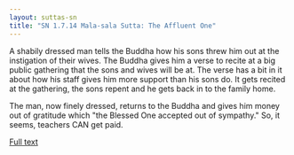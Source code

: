 ```yaml
---
layout: suttas-sn
title: "SN 1.7.14 Mala-sala Sutta: The Affluent One"
---
```


A shabily dressed man tells the Buddha how his sons threw him out at the instigation of their wives. The Buddha gives him a verse to recite at a big public gathering that the sons and wives will be at. The verse has a bit in it about how his staff gives him more support than his sons do. It gets recited at the gathering, the sons repent and he gets back in to the family home.  

The man, now finely dressed, returns to the Buddha and gives him money out of gratitude which "the Blessed One accepted out of sympathy." So, it seems, teachers CAN get paid.

[Full text](https://accesstoinsight.org/tipitaka/sn/sn07/sn07.014.than.html)

